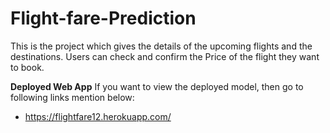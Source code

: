 # Flight-fare-Prediction

This is the project which gives the details of the upcoming flights and the destinations. Users can check and confirm the Price of the flight they want to book.

**Deployed Web App**
If you want to view the deployed model, then go to following links mention below:
- https://flightfare12.herokuapp.com/
